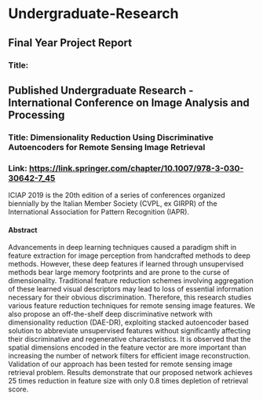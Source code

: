# Undergraduate-Research

## Final Year Project Report
### Title: 






## Published Undergraduate Research - International Conference on Image Analysis and Processing

### Title: Dimensionality Reduction Using Discriminative Autoencoders for Remote Sensing Image Retrieval
### Link: https://link.springer.com/chapter/10.1007/978-3-030-30642-7_45

ICIAP 2019 is the 20th edition of a series of conferences organized biennially by the Italian Member Society (CVPL, ex GIRPR) of the International Association for Pattern Recognition (IAPR).

#### Abstract
Advancements in deep learning techniques caused a paradigm shift in feature extraction for image perception from handcrafted methods to deep methods. However, these deep features if learned through unsupervised methods bear large memory footprints and are prone to the
curse of dimensionality. Traditional feature reduction schemes involving aggregation of these learned visual descriptors may lead to loss of essential information necessary for their obvious discrimination. Therefore, this research studies various feature reduction techniques for remote sensing image features. We also propose an off-the-shelf deep discriminative network with dimensionality reduction (DAE-DR), exploiting stacked autoencoder based solution to abbreviate unsupervised features without significantly affecting their discriminative and regenerative characteristics. It is observed that the spatial dimensions encoded in the feature vector are more important than increasing the number of network filters for efficient image reconstruction. Validation of our approach has been tested for remote sensing image retrieval problem. Results demonstrate that our proposed network achieves 25 times reduction in feature size
with only 0.8 times depletion of retrieval score.
